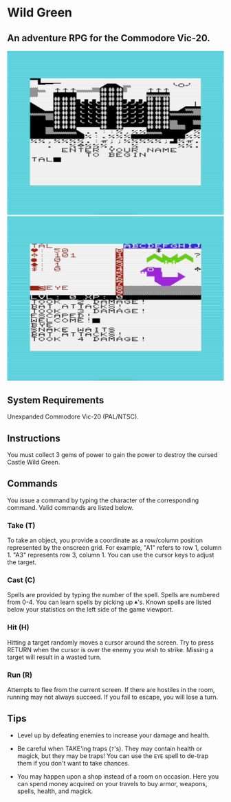 # Wild Green
## An adventure RPG for the Commodore Vic-20.

![ScreenShot](screenshot1.png) ![ScreenShot](screenshot0.png)

## System Requirements
Unexpanded Commodore Vic-20 (PAL/NTSC).

## Instructions
You must collect 3 gems of power to gain the power to destroy the cursed Castle
Wild Green.

## Commands
You issue a command by typing the character of the corresponding command. Valid
commands are listed below.

### Take (T)
To take an object, you provide a coordinate as a row/column position represented 
by the onscreen grid. For example, "A1" refers to row 1, column 1. "A3" 
represents row 3, column 1. You can use the cursor keys to adjust the target.

### Cast (C)
Spells are provided by typing the number of the spell. Spells are numbered
from 0-4.  You can learn spells by picking up `♣`'s. Known spells are listed
below your statistics on the left side of the game viewport.

### Hit (H)
Hitting a target randomly moves a cursor around the screen.  Try to press 
RETURN when the cursor is over the enemy you wish to strike. Missing a target
will result in a wasted turn.

### Run (R)
Attempts to flee from the current screen. If there are hostiles in the room, 
running may not always succeed. If you fail to escape, you will lose a turn.

## Tips
* Level up by defeating enemies to increase your damage and health.

* Be careful when TAKE'ing traps (`?`'s). They may contain health or magick, but 
  they may be traps!  You can use the `EYE` spell to de-trap them if you don't
  want to take chances.

* You may happen upon a shop instead of a room on occasion. Here you can spend
  money acquired on your travels to buy armor, weapons, spells, health, and 
  magick.
